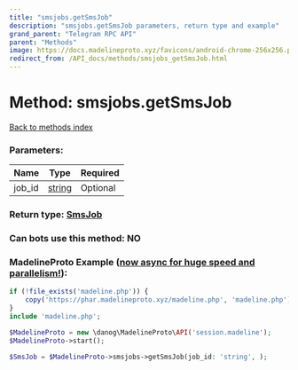 ```yaml
---
title: "smsjobs.getSmsJob"
description: "smsjobs.getSmsJob parameters, return type and example"
grand_parent: "Telegram RPC API"
parent: "Methods"
image: https://docs.madelineproto.xyz/favicons/android-chrome-256x256.png
redirect_from: /API_docs/methods/smsjobs_getSmsJob.html
---
```

# Method: smsjobs.getSmsJob
[Back to methods index](index.html)



### Parameters:

| Name     |    Type       | Required |
|----------|---------------|----------|
|job\_id|[string](/API_docs/types/string.html) | Optional|


### Return type: [SmsJob](/API_docs/types/SmsJob.html)

### Can bots use this method: **NO**


### MadelineProto Example ([now async for huge speed and parallelism!](https://docs.madelineproto.xyz/docs/ASYNC.html)):


```php
if (!file_exists('madeline.php')) {
    copy('https://phar.madelineproto.xyz/madeline.php', 'madeline.php');
}
include 'madeline.php';

$MadelineProto = new \danog\MadelineProto\API('session.madeline');
$MadelineProto->start();

$SmsJob = $MadelineProto->smsjobs->getSmsJob(job_id: 'string', );
```

